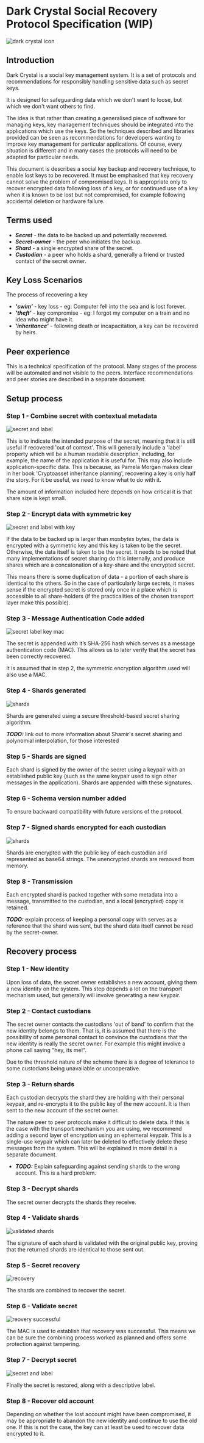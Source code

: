 
# Dark Crystal Social Recovery Protocol Specification (WIP)

![dark crystal icon](./assets/dark-crystal-icon_200x200.png)

## Introduction

Dark Crystal is a social key management system.  It is a set of protocols and recommendations for responsibly handling sensitive data such as secret keys. 

It is designed for safeguarding data which we don't want to loose, but which we don't want others to find. 

The idea is that rather than creating a generalised piece of software for managing keys, key management techniques should be integrated into the applications which use the keys. So the techniques described and libraries provided can be seen as recommendations for developers wanting to improve key management for particular applications.  Of course, every situation is different and in many cases the protocols will need to be adapted for particular needs.

This document is describes a social key backup and recovery technique, to enable lost keys to be recovered.  It must be emphasised that key recovery cannot solve the problem of compromised keys. It is appropriate only to recover encrypted data following loss of a key, or for continued use of a key when it is known to be lost but not compromised, for example following accidental deletion or hardware failure. 

## Terms used

- ***Secret*** - the data to be backed up and potentially recovered.
- ***Secret-owner*** - the peer who initiates the backup.
- ***Shard*** - a single encrypted share of the secret. 
- ***Custodian*** - a peer who holds a shard, generally a friend or trusted contact of the secret owner.

## Key Loss Scenarios

The process of recovering a key 

- ***'swim'*** - key loss - eg: Computer fell into the sea and is lost forever.
- ***'theft'*** - key compromise - eg: I forgot my computer on a train and no idea who might have it.
- ***'inheritance'*** - following death or incapacitation, a key can be recovered by heirs.

## Peer experience

This is a technical specification of the protocol. Many stages of the process will be automated and not visible to the peers.  Interface recommendations and peer stories are described in a separate document.

## Setup process

### Step 1 - Combine secret with contextual metadata

![secret and label](./assets/dc_secret_label.png)

This is to indicate the intended purpose of the secret, meaning that it is still useful if recovered 'out of context'. This will generally include a 'label' property which will be a human readable description, including, for example, the name of the application it is useful for. This may also include application-specific data. This is because, as Pamela Morgan makes clear in her book 'Cryptoasset inheritance planning', recovering a key is only half the story.  For it be useful, we need to know what to do with it.

The amount of information included here depends on how critical it is that share size is kept small.

### Step 2 - Encrypt data with symmetric key

![secret and label with key](./assets/dc_secret_label2.png)

If the data to be backed up is larger than *maxbytes* bytes, the data is encrypted with a symmetric key and this key is taken to be the secret. Otherwise, the data itself is taken to be the secret. It needs to be noted that many implementations of secret sharing do this internally, and produce shares which are a concatonation of a key-share and the encrypted secret.

This means there is some duplication of data - a portion of each share is identical to the others. So in the case of particularly large secrets, it makes sense if the encrypted secret is stored only once in a place which is accessible to all share-holders (if the practicalities of the chosen transport layer make this possible).

### Step 3 - Message Authentication Code added

![secret label key mac](./assets/dc_secret_label3.png)

The secret is appended with it’s SHA-256 hash which serves as a message authentication code (MAC). This allows us to later verify that the secret has been correctly recovered.

It is assumed that in step 2, the symmetric encryption algorithm used will also use a MAC.

### Step 4 - Shards generated

![shards](./assets/dc_shards1.png)

Shards are generated using a secure threshold-based secret sharing algorithm. 

***TODO:*** link out to more information about Shamir's secret sharing and polynomial interpolation, for those interested

### Step 5 - Shards are signed

Each shard is signed by the owner of the secret using a keypair with an established public key (such as the same keypair used to sign other messages in the application). 
Shards are appended with these signatures.

### Step 6 - Schema version number added

To ensure backward compatibility with future versions of the protocol.

### Step 7 - Signed shards encrypted for each custodian

![shards](./assets/dc_shards2.png)

Shards are encrypted with the public key of each custodian and represented as base64 strings. The unencrypted shards are removed from memory. 

### Step 8 - Transmission

Each encrypted shard is packed together with some metadata into a message, transmitted to the custodian, and a local (encrypted) copy is retained.

***TODO:*** explain process of keeping a personal copy with serves as a reference that the shard was sent, but the shard data itself cannot be read by the secret-owner.

## Recovery process

### Step 1 - New identity

Upon loss of data, the secret owner establishes a new account, giving them a new identity on the system. This step depends a lot on the transport mechanism used, but generally will involve generating a new keypair.

### Step 2 - Contact custodians

The secret owner contacts the custodians 'out of band' to confirm that the new identity belongs to them. That is, it is assumed that there is the possibility of some personal contact to convince the custodians that the new identity is really the secret owner.  For example this might involve a phone call saying "hey, its me!".

Due to the threshold nature of the scheme there is a degree of tolerance to some custodians being unavailable or uncooperative.

### Step 3 - Return shards

Each custodian decrypts the shard they are holding with their personal keypair, and re-encrypts it to the public key of the new account. It is then sent to the new account of the secret owner.

The nature peer to peer protocols make it difficult to delete data. If this is the case with the transport mechanism you are using, we recommend adding a second layer of encryption using an ephemeral keypair. This is a single-use keypair which can later be deleted to effectively delete these messages from the system.  This will be explained in more detail in a separate document.

- ***TODO:*** Explain safeguarding against sending shards to the wrong account.  This is a hard problem.

### Step 3 - Decrypt shards

The secret owner decrypts the shards they receive.

### Step 4 - Validate shards

![validated shards](./assets/validated-shards-sm.png)

The signature of each shard is validated with the original public key, proving that the returned shards are identical to those sent out. 

### Step 5 - Secret recovery

![recovery](./assets/recovery-sm.png)

The shards are combined to recover the secret.

### Step 6 - Validate secret

![reovery successful](./assets/recover-success-sm.png)

The MAC is used to establish that recovery was successful.  This means we can be sure the combining process worked as planned and offers some protection against tampering.

### Step 7 - Decrypt secret

![secret and label](./assets/dc_secret_label.png)

Finally the secret is restored, along with a descriptive label.

### Step 8 - Recover old account

Depending on whether the lost account might have been compromised, it may be appropriate to abandon the new identity and continue to use the old one. If this is not the case, the key can at least be used to recover data encrypted to it.
